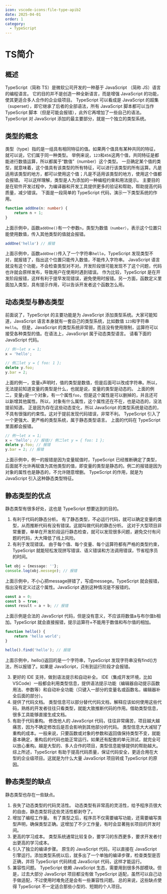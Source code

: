 ```yaml
---
icon: vscode-icons:file-type-apib2
date: 2025-04-01
order: 1
category:
  - TypeScript
---
```


# TS简介

## 概述

TypeScript（简称 TS）是微软公司开发的一种基于 JavaScript （简称 JS）语言的编程语言。
它的目的并不是创造一种全新语言，而是增强 JavaScript 的功能，使其更适合多人合作的企业级项目。
TypeScript 可以看成是 JavaScript 的超集（superset），即它继承了后者的全部语法，所有 JavaScript 脚本都可以当作 TypeScript
脚本（但是可能会报错），此外它再增加了一些自己的语法。
TypeScript 对 JavaScript 添加的最主要部分，就是一个独立的类型系统。

## 类型的概念

类型（type）指的是一组具有相同特征的值。如果两个值具有某种共同的特征，就可以说，它们属于同一种类型。
举例来说，`123`和`456`这两个值，共同特征是都能进行数值运算，所以都属于“数值”（number）这个类型。
一旦确定某个值的类型，就意味着，这个值具有该类型的所有特征，可以进行该类型的所有运算。凡是适用该类型的地方，都可以使用这个值；凡是不适用该类型的地方，使用这个值都会报错。
可以这样理解，类型是人为添加的一种编程约束和用法提示。 主要目的是在软件开发过程中，为编译器和开发工具提供更多的验证和帮助，帮助提高代码质量，减少错误。
下面是一段简单的 TypeScript 代码，演示一下类型系统的作用。

```ts :no-line-numbers
function addOne(n: number) {
    return n + 1;
}
```

上面示例中，函数`addOne()`有一个参数`n`，类型为数值`（number）`，表示这个位置只能使用数值，传入其他类型的值就会报错。

```ts :no-line-numbers
addOne('hello') // 报错
```

上面示例中，函数`addOne()`传入了一个字符串`hello`，TypeScript 发现类型不对，就报错了，指出这个位置只能传入数值，不能传入字符串。
JavaScript 语言就没有这个功能，不会检查类型对不对。开发阶段很可能发现不了这个问题，代码也许就会原样发布，导致用户在使用时遇到错误。
作为比较，TypeScript 是在开发阶段报错，这样有利于提早发现错误，避免使用时报错。另一方面，函数定义里面加入类型，具有提示作用，可以告诉开发者这个函数怎么用。

## 动态类型与静态类型

前面说了，TypeScript 的主要功能是为 JavaScript 添加类型系统。大家可能知道，JavaScript 语言本身就有一套自己的类型系统，比如数值
`123`和字符串`Hello`。
但是，JavaScript 的类型系统非常弱，而且没有使用限制，运算符可以接受各种类型的值。在语法上，JavaScript 属于动态类型语言。
请看下面的 JavaScript 代码。

```ts :no-line-numbers
// 例一let x = 1;
x = 'hello';

// 例二let y = { foo: 1 };
delete y.foo;
y.bar = 2;

```

上面的例一，变量`x`声明时，值的类型是数值，但是后面可以改成字符串。所以，无法提前知道变量的类型是什么，也就是说，变量的类型是动态的。
上面的例二，变量`y`是一个对象，有一个属性`foo`，但是这个属性是可以删掉的，并且还可以新增其他属性。所以，对象有什么属性，这个属性还在不在，也是动态的，没法提前知道。
正是因为存在这些动态变化，所以 JavaScript 的类型系统是动态的，不具有很强的约束性。这对于提前发现代码错误，非常不利。
TypeScript 引入了一个更强大、更严格的类型系统，属于静态类型语言。
上面的代码在 TypeScript 里面都会报错。

```ts :no-line-numbers
// 例一let x = 1;
x = 'hello'; // 报错// 例二let y = { foo: 1 };
delete y.foo; // 报错
y.bar = 2; // 报错
```

上面示例中，例一的报错是因为变量赋值时，TypeScript 已经推断确定了类型，后面就不允许再赋值为其他类型的值，即变量的类型是静态的。例二的报错是因为对象的属性也是静态的，不允许随意增删。
TypeScript 的作用，就是为 JavaScript 引入这种静态类型特征。

## 静态类型的优点

静态类型有很多好处，这也是 TypeScript 想要达到的目的。

1. 有利于代码的静态分析。
   有了静态类型，不必运行代码，就可以确定变量的类型，从而推断代码有没有错误。这就叫做代码的静态分析。
   这对于大型项目非常重要，单单在开发阶段运行静态检查，就可以发现很多问题，避免交付有问题的代码，大大降低了线上风险。
2. 有利于发现错误。
   由于每个值、每个变量、每个运算符都有严格的类型约束，TypeScript 就能轻松发现拼写错误、语义错误和方法调用错误，节省程序员的时间。

```ts :no-line-numbers
let obj = {message: ''};
console.log(obj.messege); // 报错
```

上面示例中，不小心把message拼错了，写成messege。TypeScript 就会报错，指出没有定义过这个属性。JavaScript 遇到这种情况是不报错的。

```ts :no-line-numbers
const a = 0;
const b = true;
const result = a + b; // 报错
```

上面示例是合法的 JavaScript 代码，但是没有意义，不应该将数值a与布尔值b相加。TypeScript 就会直接报错，提示运算符+不能用于数值和布尔值的相加。

```ts :no-line-numbers
function hello() {
    return 'hello world';
}

hello().find('hello'); // 报错
```

上面示例中，hello()返回的是一个字符串，TypeScript 发现字符串没有find()方法，所以报错了。如果是 JavaScript，只有到运行阶段才会报错。

3. 更好的 IDE 支持，做到语法提示和自动补全。
   IDE（集成开发环境，比如 VSCode）一般都会利用类型信息，提供语法提示功能（编辑器自动提示函数用法、参数等）和自动补全功能（只键入一部分的变量名或函数名，编辑器补全后面的部分）。
4. 提供了代码文档。
   类型信息可以部分替代代码文档，解释应该如何使用这些代码，熟练的开发者往往只看类型，就能大致推断代码的作用。借助类型信息，很多工具能够直接生成文档。
5. 有助于代码重构。
   修改他人的 JavaScript 代码，往往非常痛苦，项目越大越痛苦，因为不确定修改后是否会影响到其他部分的代码。
   类型信息大大减轻了重构的成本。一般来说，只要函数或对象的参数和返回值保持类型不变，就能基本确定，重构后的代码也能正常运行。如果还有配套的单元测试，就完全可以放心重构。越是大型的、多人合作的项目，类型信息能够提供的帮助越大。
   综上所述，TypeScript 有助于提高代码质量，保证代码安全，更适合用在大型的企业级项目。这就是为什么大量 JavaScript 项目转成
   TypeScript 的原因。

## 静态类型的缺点

静态类型也存在一些缺点。

1. 丧失了动态类型的代码灵活性。
   动态类型有非常高的灵活性，给予程序员很大的自由，静态类型将这些灵活性都剥夺了。
2. 增加了编程工作量。
   有了类型之后，程序员不仅需要编写功能，还需要编写类型声明，确保类型正确。这增加了不少工作量，有时会显著拖长项目的开发时间。
3. 更高的学习成本。
   类型系统通常比较复杂，要学习的东西更多，要求开发者付出更高的学习成本。
4. 引入了独立的编译步骤。
   原生的 JavaScript 代码，可以直接在 JavaScript 引擎运行。添加类型系统以后，就多出了一个单独的编译步骤，检查类型是否正确，并将
   TypeScript 代码转成 JavaScript 代码，这样才能运行。
5. 兼容性问题。
   TypeScript 依赖 JavaScript 生态，需要用到很多外部模块。但是，过去大部分 JavaScript 项目都没有做 TypeScript
   适配，虽然可以自己动手做适配，不过使用时难免还是会有一些兼容性问题。
   总的来说，这些缺点使得 TypeScript 不一定适合那些小型的、短期的个人项目。